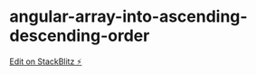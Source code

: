 # angular-array-into-ascending-descending-order

[Edit on StackBlitz ⚡️](https://stackblitz.com/edit/angular-lwjqi4)